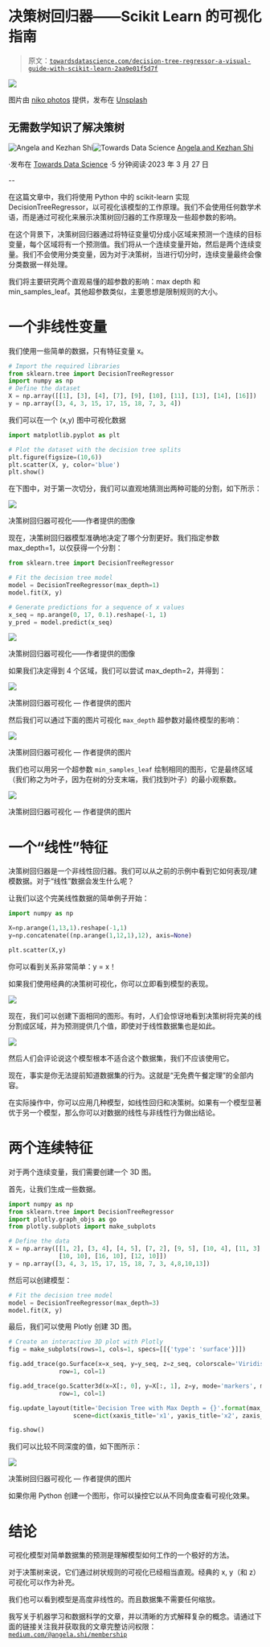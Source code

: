 # 决策树回归器——Scikit Learn 的可视化指南

> 原文：[`towardsdatascience.com/decision-tree-regressor-a-visual-guide-with-scikit-learn-2aa9e01f5d7f`](https://towardsdatascience.com/decision-tree-regressor-a-visual-guide-with-scikit-learn-2aa9e01f5d7f)

![](img/1c7a634936cbcb80db53a4f5a26d81d1.png)

图片由 [niko photos](https://unsplash.com/@niko_photos?utm_source=medium&utm_medium=referral) 提供，发布在 [Unsplash](https://unsplash.com/?utm_source=medium&utm_medium=referral)

## 无需数学知识了解决策树

[](https://medium.com/@angela.shi?source=post_page-----2aa9e01f5d7f--------------------------------)![Angela and Kezhan Shi](https://medium.com/@angela.shi?source=post_page-----2aa9e01f5d7f--------------------------------)[](https://towardsdatascience.com/?source=post_page-----2aa9e01f5d7f--------------------------------)![Towards Data Science](https://towardsdatascience.com/?source=post_page-----2aa9e01f5d7f--------------------------------) [Angela and Kezhan Shi](https://medium.com/@angela.shi?source=post_page-----2aa9e01f5d7f--------------------------------)

·发布在 [Towards Data Science](https://towardsdatascience.com/?source=post_page-----2aa9e01f5d7f--------------------------------) ·5 分钟阅读·2023 年 3 月 27 日

--

在这篇文章中，我们将使用 Python 中的 scikit-learn 实现 DecisionTreeRegressor，以可视化该模型的工作原理。我们不会使用任何数学术语，而是通过可视化来展示决策树回归器的工作原理及一些超参数的影响。

在这个背景下，决策树回归器通过将特征变量切分成小区域来预测一个连续的目标变量，每个区域将有一个预测值。我们将从一个连续变量开始，然后是两个连续变量。我们不会使用分类变量，因为对于决策树，当进行切分时，连续变量最终会像分类数据一样处理。

我们将主要研究两个直观易懂的超参数的影响：max depth 和 min_samples_leaf。其他超参数类似，主要思想是限制规则的大小。

# 一个非线性变量

我们使用一些简单的数据，只有特征变量 x。

```py
# Import the required libraries
from sklearn.tree import DecisionTreeRegressor
import numpy as np
# Define the dataset
X = np.array([[1], [3], [4], [7], [9], [10], [11], [13], [14], [16]])
y = np.array([3, 4, 3, 15, 17, 15, 18, 7, 3, 4])
```

我们可以在一个 (x,y) 图中可视化数据

```py
import matplotlib.pyplot as plt

# Plot the dataset with the decision tree splits
plt.figure(figsize=(10,6))
plt.scatter(X, y, color='blue')
plt.show()
```

在下图中，对于第一次切分，我们可以直观地猜测出两种可能的分割，如下所示：

![](img/b58bce69f055039ca6a6f37874b689b1.png)

决策树回归器可视化——作者提供的图像

现在，决策树回归器模型准确地决定了哪个分割更好。我们指定参数 max_depth=1，以仅获得一个分割：

```py
from sklearn.tree import DecisionTreeRegressor

# Fit the decision tree model
model = DecisionTreeRegressor(max_depth=1)
model.fit(X, y)

# Generate predictions for a sequence of x values
x_seq = np.arange(0, 17, 0.1).reshape(-1, 1)
y_pred = model.predict(x_seq)
```

![](img/97af2310fceac27e1a94629d551e194f.png)

决策树回归器可视化——作者提供的图像

如果我们决定得到 4 个区域，我们可以尝试 max_depth=2，并得到：

![](img/5d66c6e3292184eaccdcec67b5e190ad.png)

决策树回归器可视化 — 作者提供的图片

然后我们可以通过下面的图片可视化 `max_depth` 超参数对最终模型的影响：

![](img/ce425193980e93660c02103190c00dbc.png)

决策树回归器可视化 — 作者提供的图片

我们也可以用另一个超参数 `min_samples_leaf` 绘制相同的图形，它是最终区域（我们称之为叶子，因为在树的分支末端，我们找到叶子）的最小观察数。

![](img/d58646d30f99a295c1f1ef77d0073a20.png)

决策树回归器可视化 — 作者提供的图片

# 一个“线性”特征

决策树回归器是一个非线性回归器。我们可以从之前的示例中看到它如何表现/建模数据。对于“线性”数据会发生什么呢？

让我们以这个完美线性数据的简单例子开始：

```py
import numpy as np

X=np.arange(1,13,1).reshape(-1,1)
y=np.concatenate((np.arange(1,12,1),12), axis=None)

plt.scatter(X,y)
```

你可以看到关系非常简单：y = x！

如果我们使用经典的决策树可视化，你可以立即看到模型的表现。

![](img/0ea68877d86d3bc534a1c0ec93e4f674.png)

现在，我们可以创建下面相同的图形。有时，人们会惊讶地看到决策树将完美的线分割成区域，并为预测提供几个值，即使对于线性数据集也是如此。

![](img/92b8a490a9d1f32e66712b9c5ba74f35.png)

然后人们会评论说这个模型根本不适合这个数据集，我们不应该使用它。

现在，事实是你无法提前知道数据集的行为。这就是“无免费午餐定理”的全部内容。

在实际操作中，你可以应用几种模型，如线性回归和决策树。如果有一个模型显著优于另一个模型，那么你可以对数据的线性与非线性行为做出结论。

# 两个连续特征

对于两个连续变量，我们需要创建一个 3D 图。

首先，让我们生成一些数据。

```py
import numpy as np
from sklearn.tree import DecisionTreeRegressor
import plotly.graph_objs as go
from plotly.subplots import make_subplots

# Define the data
X = np.array([[1, 2], [3, 4], [4, 5], [7, 2], [9, 5], [10, 4], [11, 3], [13, 5], [14, 3], [16, 1],
              [10, 10], [16, 10], [12, 10]])
y = np.array([3, 4, 3, 15, 17, 15, 18, 7, 3, 4,8,10,13])
```

然后可以创建模型：

```py
# Fit the decision tree model
model = DecisionTreeRegressor(max_depth=3)
model.fit(X, y)
```

最后，我们可以使用 Plotly 创建 3D 图。

```py
# Create an interactive 3D plot with Plotly
fig = make_subplots(rows=1, cols=1, specs=[[{'type': 'surface'}]])

fig.add_trace(go.Surface(x=x_seq, y=y_seq, z=z_seq, colorscale='Viridis', showscale=True,opacity = 0.5),
              row=1, col=1)

fig.add_trace(go.Scatter3d(x=X[:, 0], y=X[:, 1], z=y, mode='markers', marker=dict(size=5, color='red')),
              row=1, col=1)

fig.update_layout(title='Decision Tree with Max Depth = {}'.format(max_depth),
                  scene=dict(xaxis_title='x1', yaxis_title='x2', zaxis_title='Predicted Y'))

fig.show()
```

我们可以比较不同深度的值，如下图所示：

![](img/09ea949b7b5c69c74fc3f7487fef5f52.png)

决策树回归器可视化 — 作者提供的图片

如果你用 Python 创建一个图形，你可以操控它以从不同角度查看可视化效果。

# 结论

可视化模型对简单数据集的预测是理解模型如何工作的一个极好的方法。

对于决策树来说，它们通过树状规则的可视化已经相当直观。经典的 x, y（和 z）可视化可以作为补充。

我们也可以看到模型是高度非线性的。而且数据集不需要任何缩放。

我写关于机器学习和数据科学的文章，并以清晰的方式解释复杂的概念。请通过下面的链接关注我并获取我的文章完整访问权限：[`medium.com/@angela.shi/membership`](https://medium.com/@angela.shi/membership)
